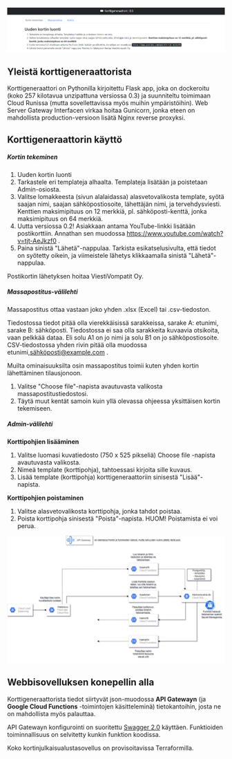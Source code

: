 ![Korttigeneraattorisivun valikot](https://github.com/hennahaa/loppuprojekti/blob/tiina-kertakayttolinkki/docs/images/korttigeneraattori.png)

## Yleistä korttigeneraattorista
Korttigeneraattori on Pythonilla kirjoitettu Flask app, joka on dockeroitu (koko 257 kilotavua unzipattuna versiossa 0.3) ja suunniteltu toimimaan Cloud Runissa (mutta sovellettavissa myös muihin ympäristöihin). Web Server Gateway Interfacen virkaa hoitaa Gunicorn, jonka eteen on mahdollista production-versioon lisätä Nginx reverse proxyksi.

## Korttigeneraattorin käyttö

##### Kortin tekeminen
1. Uuden kortin luonti
2. Tarkastele eri templateja alhaalta. Templateja lisätään ja poistetaan Admin-osiosta.
3. Valitse lomakkeesta (sivun alalaidassa) alasvetovalikosta template, syötä saajan nimi, saajan sähköpostiosoite, lähettäjän nimi, ja tervehdysviesti. Kenttien maksimipituus on 12 merkkiä, pl. sähköposti-kenttä, jonka maksimipituus on 64 merkkiä.
4. Uutta versiossa 0.2! Asiakkaan antama YouTube-linkki lisätään postikorttiin. Annathan sen muodossa https://www.youtube.com/watch?v=tjt-AeJkzf0 .
5. Paina sinistä "Lähetä"-nappulaa. Tarkista esikatselusivulta, että tiedot on syötetty oikein, ja viimeistele lähetys klikkaamalla sinistä "Lähetä"-nappulaa.

Postikortin lähetyksen hoitaa ViestiVompatit Oy.


##### Massapostitus-välilehti
Massapostitus ottaa vastaan joko yhden .xlsx (Excel) tai .csv-tiedoston. 

Tiedostossa tiedot pitää olla vierekkäisissä sarakkeissa, sarake A: etunimi, sarake B: sähköposti. Tiedostossa ei saa olla sarakkeita kuvaavia otsikoita, vaan pelkkää dataa. Eli solu A1 on jo nimi ja solu B1 on jo sähköpostiosoite.
CSV-tiedostossa yhden rivin pitää olla muodossa etunimi,sähköposti@example.com . 

Muilta ominaisuuksilta osin massapostitus toimii kuten yhden kortin lähettäminen tilausjonoon.

1. Valitse "Choose file"-napista avautuvasta valikosta massapostitustiedostosi.
2. Täytä muut kentät samoin kuin yllä olevassa ohjeessa yksittäisen kortin tekemiseen.


##### Admin-välilehti
**Korttipohjien lisääminen**
1. Valitse luomasi kuvatiedosto (750 x 525 pikseliä) Choose file -napista avautuvasta valikosta.
2. Nimeä template (korttipohja), tahtoessasi kirjoita sille kuvaus.
3. Lisää template (korttipohja) korttigeneraattoriin sinisestä "Lisää"-napista.

**Korttipohjien poistaminen**
1. Valitse alasvetovalikosta korttipohja, jonka tahdot poistaa.
2. Poista korttipohja sinisestä "Poista"-napista. HUOM! Poistamista ei voi perua.


![Webbisovelluskokonaisarkkitehtuurikaavio](https://github.com/hennahaa/loppuprojekti/blob/tiina-kertakayttolinkki/docs/images/app-kaavio.png)

## Webbisovelluksen konepellin alla

Korttigeneraattorista tiedot siirtyvät json-muodossa **API Gatewayn** (ja **Google Cloud Functions** -toimintojen käsitteleminä) tietokantoihin, josta ne on mahdollista myös palauttaa.

API Gatewayn konfigurointi on suoritettu [Swagger 2.0](https://swagger.io/specification/v2/) käyttäen. Funktioiden toiminnallisuus on selvitetty kunkin funktion koodissa.

Koko kortinjulkaisualustasovellus on provisoitavissa Terraformilla.